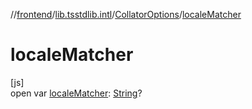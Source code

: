 //[frontend](../../../index.md)/[lib.tsstdlib.intl](../index.md)/[CollatorOptions](index.md)/[localeMatcher](locale-matcher.md)

# localeMatcher

[js]\
open var [localeMatcher](locale-matcher.md): [String](https://kotlinlang.org/api/latest/jvm/stdlib/kotlin/-string/index.html)?
